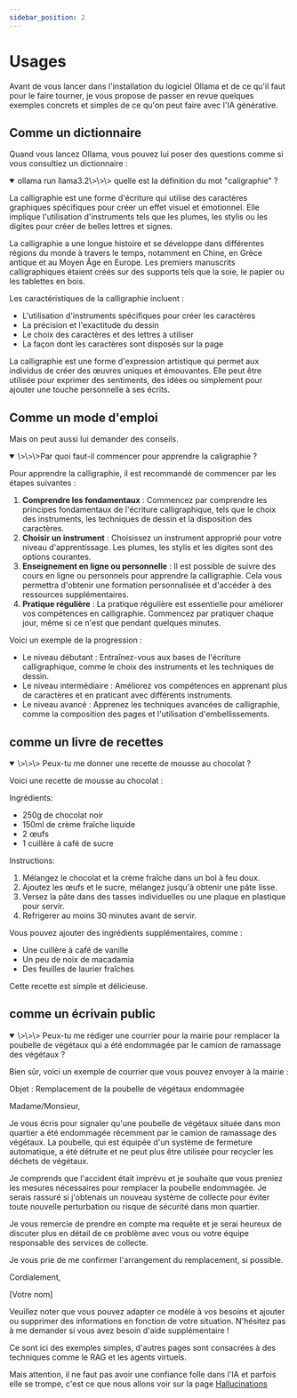 ```yaml
---
sidebar_position: 2
---
```


# Usages

Avant de vous lancer dans l'installation du logiciel Ollama et de ce qu'il faut pour le faire tourner, je vous propose de passer en revue quelques exemples concrets et simples de ce qu'on peut faire avec l'IA générative.

## Comme un dictionnaire

Quand vous lancez Ollama, vous pouvez lui poser des questions comme si vous consultiez un dictionnaire :

<details open>
  <summary>ollama run llama3.2\>\>\> quelle est la définition du mot "caligraphie" ?</summary>

La calligraphie est une forme d'écriture qui utilise des caractères 
graphiques spécifiques pour créer un effet visuel et émotionnel. Elle 
implique l'utilisation d'instruments tels que les plumes, les stylis ou 
les digites pour créer de belles lettres et signes.

La calligraphie a une longue histoire et se développe dans différentes 
régions du monde à travers le temps, notamment en Chine, en Grèce antique 
et au Moyen Âge en Europe. Les premiers manuscrits calligraphiques étaient 
créés sur des supports tels que la soie, le papier ou les tablettes en 
bois.

Les caractéristiques de la calligraphie incluent :

*   L'utilisation d'instruments spécifiques pour créer les caractères
*   La précision et l'exactitude du dessin
*   Le choix des caractères et des lettres à utiliser
*   La façon dont les caractères sont disposés sur la page

La calligraphie est une forme d'expression artistique qui permet aux 
individus de créer des œuvres uniques et émouvantes. Elle peut être 
utilisée pour exprimer des sentiments, des idées ou simplement pour 
ajouter une touche personnelle à ses écrits.
 </details>

## Comme un mode d'emploi

Mais on peut aussi lui demander des conseils.

<details open>
  <summary>\>\>\>Par quoi faut-il commencer pour apprendre la caligraphie ?</summary>

Pour apprendre la calligraphie, il est recommandé de commencer par les 
étapes suivantes :

1.  **Comprendre les fondamentaux** : Commencez par comprendre les 
principes fondamentaux de l'écriture calligraphique, tels que le choix des 
instruments, les techniques de dessin et la disposition des caractères.
2.  **Choisir un instrument** : Choisissez un instrument approprié pour 
votre niveau d'apprentissage. Les plumes, les stylis et les digites sont 
des options courantes.
3.  **Enseignement en ligne ou personnelle** : Il est possible de suivre 
des cours en ligne ou personnels pour apprendre la calligraphie. Cela vous 
permettra d'obtenir une formation personnalisée et d'accéder à des 
ressources supplémentaires.
4.  **Pratique régulière** : La pratique régulière est essentielle pour 
améliorer vos compétences en calligraphie. Commencez par pratiquer chaque 
jour, même si ce n'est que pendant quelques minutes.

Voici un exemple de la progression :

*   Le niveau débutant : Entraînez-vous aux bases de l'écriture 
calligraphique, comme le choix des instruments et les techniques de 
dessin.
*   Le niveau intermédiaire : Améliorez vos compétences en 
apprenant plus de caractères et en praticant avec différents instruments.
*   Le niveau avancé : Apprenez les techniques avancées de calligraphie, 
comme la composition des pages et l'utilisation d'embellissements.
 </details>

## comme un livre de recettes

<details open>
  <summary>\>\>\> Peux-tu me donner une recette de mousse au chocolat ?</summary>
  
Voici une recette de mousse au chocolat :

Ingrédients:

*   250g de chocolat noir
*   150ml de crème fraîche liquide
*   2 œufs
*   1 cuillère à café de sucre

Instructions:

1.  Mélangez le chocolat et la crème fraîche dans un bol à feu doux.
2.  Ajoutez les œufs et le sucre, mélangez jusqu'à obtenir une pâte lisse.
3.  Versez la pâte dans des tasses individuelles ou une plaque en plastique pour 
servir.
4.  Refrigerer au moins 30 minutes avant de servir.

Vous pouvez ajouter des ingrédients supplémentaires, comme :

*   Une cuillère à café de vanille
*   Un peu de noix de macadamia
*   Des feuilles de laurier fraîches

Cette recette est simple et délicieuse.
 </details>

 ## comme un écrivain public

<details open>
  <summary>\>\>\> Peux-tu me rédiger une courrier pour la mairie pour remplacer la poubelle de végétaux qui a été endommagée par le camion de ramassage des végétaux ?</summary>

Bien sûr, voici un exemple de courrier que vous pouvez envoyer à la mairie :

Objet : Remplacement de la poubelle de végétaux endommagée

Madame/Monsieur,

Je vous écris pour signaler qu'une poubelle de végétaux située dans mon quartier a été 
endommagée récemment par le camion de ramassage des végétaux. La poubelle, qui est 
équipée d'un système de fermeture automatique, a été détruite et ne peut plus être 
utilisée pour recycler les déchets de végétaux.

Je comprends que l'accident était imprévu et je souhaite que vous preniez les mesures 
nécessaires pour remplacer la poubelle endommagée. Je serais rassuré si j'obtenais un 
nouveau système de collecte pour éviter toute nouvelle perturbation ou risque de 
sécurité dans mon quartier.

Je vous remercie de prendre en compte ma requête et je serai heureux de discuter plus 
en détail de ce problème avec vous ou votre équipe responsable des services de 
collecte.

Je vous prie de me confirmer l'arrangement du remplacement, si possible.

Cordialement,

[Votre nom]

Veuillez noter que vous pouvez adapter ce modèle à vos besoins et ajouter ou supprimer 
des informations en fonction de votre situation. N'hésitez pas à me demander si vous 
avez besoin d'aide supplémentaire !
 </details>

Ce sont ici des exemples simples, d'autres pages sont consacrées à des techniques comme le RAG et les agents virtuels.

Mais attention, il ne faut pas avoir une confiance folle dans l'IA et parfois elle se trompe, c'est ce que nous allons voir sur la page [Hallucinations](/learn/hallucinations)
